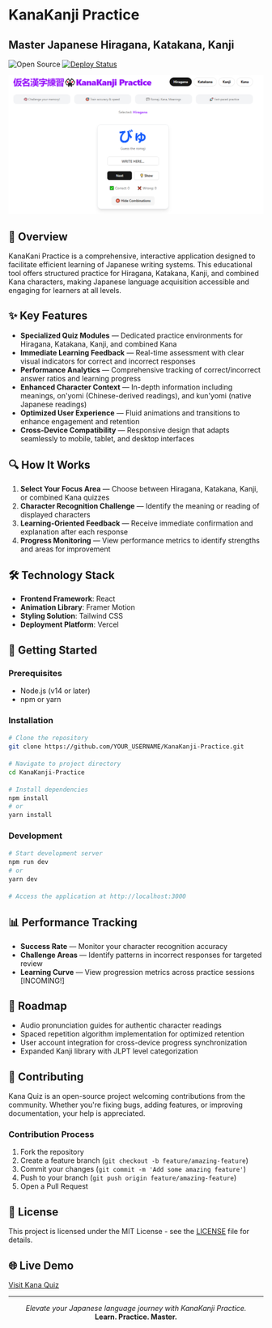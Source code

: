 # KanaKanji Practice

## Master Japanese Hiragana, Katakana, Kanji

![Open Source](https://img.shields.io/badge/Open%20Source-Yes-brightgreen)
[![Deploy Status](https://img.shields.io/badge/deploy-active-success)](https://kanakanji.vercel.app/)

![Kana Quiz Banner](./public/home-kana.png)

## 📘 Overview

KanaKani Practice is a comprehensive, interactive application designed to facilitate efficient learning of Japanese writing systems. This educational tool offers structured practice for Hiragana, Katakana, Kanji, and combined Kana characters, making Japanese language acquisition accessible and engaging for learners at all levels.

## ✨ Key Features

- **Specialized Quiz Modules** — Dedicated practice environments for Hiragana, Katakana, Kanji, and combined Kana
- **Immediate Learning Feedback** — Real-time assessment with clear visual indicators for correct and incorrect responses
- **Performance Analytics** — Comprehensive tracking of correct/incorrect answer ratios and learning progress
- **Enhanced Character Context** — In-depth information including meanings, on'yomi (Chinese-derived readings), and kun'yomi (native Japanese readings)
- **Optimized User Experience** — Fluid animations and transitions to enhance engagement and retention
- **Cross-Device Compatibility** — Responsive design that adapts seamlessly to mobile, tablet, and desktop interfaces

## 🔍 How It Works

1. **Select Your Focus Area** — Choose between Hiragana, Katakana, Kanji, or combined Kana quizzes
2. **Character Recognition Challenge** — Identify the meaning or reading of displayed characters
3. **Learning-Oriented Feedback** — Receive immediate confirmation and explanation after each response
4. **Progress Monitoring** — View performance metrics to identify strengths and areas for improvement

## 🛠️ Technology Stack

- **Frontend Framework**: React
- **Animation Library**: Framer Motion
- **Styling Solution**: Tailwind CSS
- **Deployment Platform**: Vercel

## 🚀 Getting Started

### Prerequisites
- Node.js (v14 or later)
- npm or yarn

### Installation

```bash
# Clone the repository
git clone https://github.com/YOUR_USERNAME/KanaKanji-Practice.git

# Navigate to project directory
cd KanaKanji-Practice

# Install dependencies
npm install
# or
yarn install
```

### Development

```bash
# Start development server
npm run dev
# or
yarn dev

# Access the application at http://localhost:3000
```

## 📊 Performance Tracking

- **Success Rate** — Monitor your character recognition accuracy
- **Challenge Areas** — Identify patterns in incorrect responses for targeted review
- **Learning Curve** — View progression metrics across practice sessions [INCOMING!]

## 🔮 Roadmap

- Audio pronunciation guides for authentic character readings
- Spaced repetition algorithm implementation for optimized retention
- User account integration for cross-device progress synchronization
- Expanded Kanji library with JLPT level categorization

## 🤝 Contributing

Kana Quiz is an open-source project welcoming contributions from the community. Whether you're fixing bugs, adding features, or improving documentation, your help is appreciated.

### Contribution Process

1. Fork the repository
2. Create a feature branch (`git checkout -b feature/amazing-feature`)
3. Commit your changes (`git commit -m 'Add some amazing feature'`)
4. Push to your branch (`git push origin feature/amazing-feature`)
5. Open a Pull Request

## 📜 License

This project is licensed under the MIT License - see the [LICENSE](LICENSE.md) file for details.

## 🌐 Live Demo

[Visit Kana Quiz](https://kanakanji.vercel.app/)

---

<p align="center">
  <i>Elevate your Japanese language journey with KanaKanji Practice.</i><br>
  <b>Learn. Practice. Master.</b>
</p>
